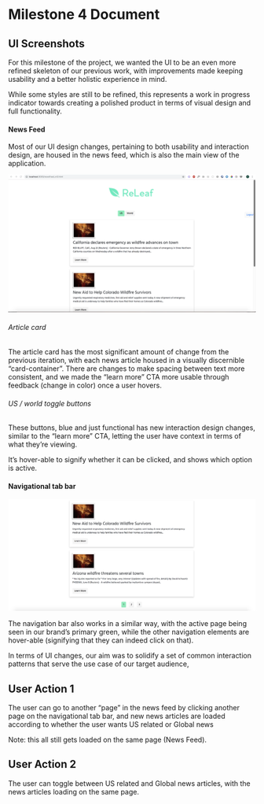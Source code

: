 # Milestone 4 Document

## UI Screenshots 

For this milestone of the project, we wanted the UI to be an even more refined skeleton of our previous work, with improvements made keeping usability and a better holistic experience in mind. 

While some styles are still to be refined, this represents a work in progress indicator towards creating a polished product in terms of visual design and full functionality. 


#### News Feed

Most of our UI design changes, pertaining to both usability and interaction design, are housed in the news feed, which is also the main view of the application. 


![](Milestone%204%20Document/News-feed.png)

###### Article card

The article card has the most significant amount of change from the previous iteration, with each news article housed in a visually discernible “card-container”. There are changes to make spacing between text more consistent, and we made the “learn more” CTA more usable through feedback (change in color) once a user hovers. 


###### US / world toggle buttons

These buttons, blue and just functional has new interaction design changes, similar to the “learn more” CTA, letting the user have context in terms of what they’re viewing.  

It’s hover-able to signify whether it can be clicked, and shows which option is active.  



#### Navigational tab bar

![](Milestone%204%20Document/Nav-bar.png)


The navigation bar also works in a similar way, with the active page being seen in our brand’s primary green, while the other navigation elements are hover-able (signifying that they can indeed click on that). 

In terms of UI changes, our aim was to solidify a set of common interaction patterns that serve the use case of our target audience, 




## User Action 1 
The user can go to another “page” in the news feed by clicking another page on the navigational tab bar, and new news articles are loaded according to whether the user wants US related or Global news

Note: this all still gets loaded on the same page (News Feed). 

## User Action 2
The user can toggle between US related and Global news articles, with the news articles loading on the same page. 


